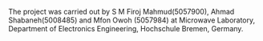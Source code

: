 The project was carried out by S M Firoj Mahmud(5057900), Ahmad Shabaneh(5008485) and Mfon Owoh (5057984)
at Microwave Laboratory, Department of Electronics Engineering, Hochschule Bremen, Germany.
